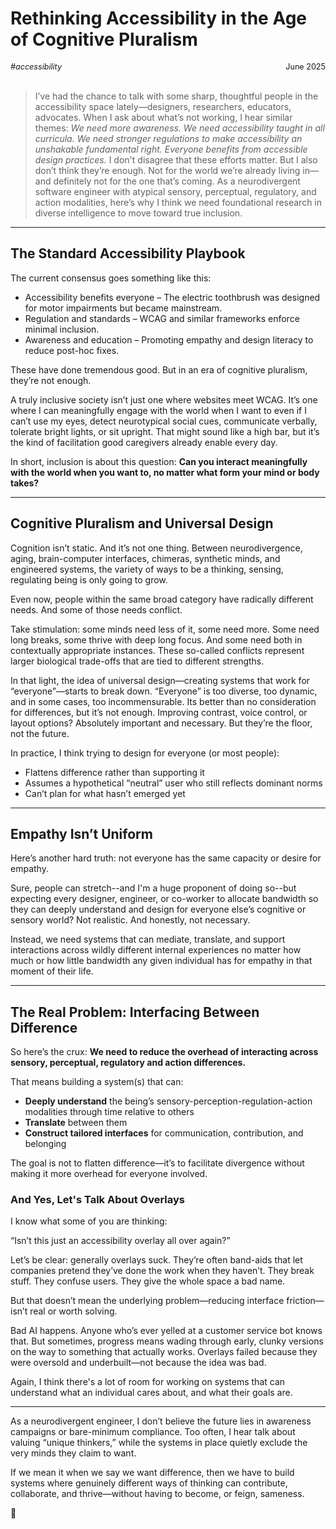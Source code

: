 # Rethinking Accessibility in the Age of Cognitive Pluralism
<span style="float:right; font-size:0.9em;">June 2025</span>

<span style="font-size:0.9em; font-style:italic;">
#accessibility
</span>
</br></br>

> I’ve had the chance to talk with some sharp, thoughtful people in the accessibility space lately—designers, researchers, educators, advocates. When I ask about what’s not working, I hear similar themes: *We need more awareness. We need accessibility taught in all curricula. We need stronger regulations to make accessibility an unshakable fundamental right. Everyone benefits from accessible design practices.*  I don't disagree that these efforts matter. But I also don’t think they’re enough. Not for the world we’re already living in—and definitely not for the one that’s coming. As a neurodivergent software engineer with atypical sensory, perceptual, regulatory, and action modalities, here’s why I think we need foundational research in diverse intelligence to move toward true inclusion.

---

## The Standard Accessibility Playbook

The current consensus goes something like this:

- Accessibility benefits everyone – The electric toothbrush was designed for motor impairments but became mainstream.
- Regulation and standards – WCAG and similar frameworks enforce minimal inclusion.
- Awareness and education – Promoting empathy and design literacy to reduce post-hoc fixes.

These have done tremendous good. But in an era of cognitive pluralism, they’re not enough.

A truly inclusive society isn’t just one where websites meet WCAG. It’s one where I can meaningfully engage with the world when I want to even if I can’t use my eyes, detect neurotypical social cues, communicate verbally, tolerate bright lights, or sit upright. That might sound like a high bar, but it’s the kind of facilitation good caregivers already enable every day.

In short, inclusion is about this question: **Can you interact meaningfully with the world when you want to, no matter what form your mind or body takes?**


---

## Cognitive Pluralism and Universal Design

Cognition isn’t static. And it’s not one thing. Between neurodivergence, aging, brain-computer interfaces, chimeras, synthetic minds, and engineered systems, the variety of ways to be a thinking, sensing, regulating being is only going to grow.

Even now, people within the same broad category have radically different needs. And some of those needs conflict.

Take stimulation: some minds need less of it, some need more. Some need long breaks, some thrive with deep long focus. And some need both in contextually appropriate instances. These so-called conflicts represent larger biological trade-offs that are tied to different strengths.

In that light, the idea of universal design—creating systems that work for “everyone”—starts to break down. “Everyone” is too diverse, too dynamic, and in some cases, too incommensurable. Its better than no consideration for differences, but it’s not enough. Improving contrast, voice control, or layout options? Absolutely important and necessary. But they’re the floor, not the future.

In practice, I think trying to design for everyone (or most people):

- Flattens difference rather than supporting it
- Assumes a hypothetical “neutral” user who still reflects dominant norms
- Can’t plan for what hasn’t emerged yet

---

## Empathy Isn’t Uniform

Here’s another hard truth: not everyone has the same capacity or desire for empathy.

Sure, people can stretch--and I'm a huge proponent of doing so--but expecting every designer, engineer, or co-worker to allocate bandwidth so they can deeply understand and design for everyone else’s cognitive or sensory world? Not realistic. And honestly, not necessary.

Instead, we need systems that can mediate, translate, and support interactions across wildly different internal experiences no matter how much or how little bandwidth any given individual has for empathy in that moment of their life.

---

## The Real Problem: Interfacing Between Difference

So here’s the crux: **We need to reduce the overhead of interacting across sensory, perceptual, regulatory and action differences.**

That means building a system(s) that can:
- **Deeply understand** the being’s sensory-perception-regulation-action modalities through time relative to others
- **Translate** between them
- **Construct tailored interfaces** for communication, contribution, and belonging

The goal is not to flatten difference—it’s to facilitate divergence without making it more overhead for everyone involved.

### And Yes, Let's Talk About Overlays

I know what some of you are thinking:

“Isn’t this just an accessibility overlay all over again?”

Let’s be clear: generally overlays suck. They’re often band-aids that let companies pretend they’ve done the work when they haven’t. They break stuff. They confuse users. They give the whole space a bad name.

But that doesn’t mean the underlying problem—reducing interface friction—isn’t real or worth solving.

Bad AI happens. Anyone who’s ever yelled at a customer service bot knows that. But sometimes, progress means wading through early, clunky versions on the way to something that actually works. Overlays failed because they were oversold and underbuilt—not because the idea was bad.

Again, I think there's a lot of room for working on systems that can understand what an individual cares about, and what their goals are. 

---

As a neurodivergent engineer, I don’t believe the future lies in awareness campaigns or bare-minimum compliance. Too often, I hear talk about valuing “unique thinkers,” while the systems in place quietly exclude the very minds they claim to want.

If we mean it when we say we want difference, then we have to build systems where genuinely different ways of thinking can contribute, collaborate, and thrive—without having to become, or feign, sameness.

🖖

